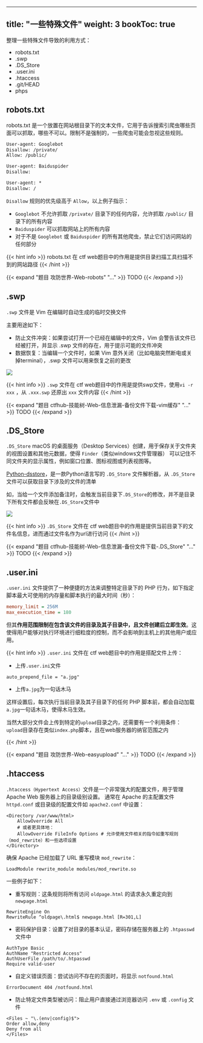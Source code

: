 
---
title: "一些特殊文件" 
weight: 3
bookToc: true
---

整理一些特殊文件导致的利用方式：
- robots.txt
- .swp
- .DS_Store
- .user.ini
- .htaccess
- .git/HEAD
- phps

## robots.txt

robots.txt 是一个放置在网站根目录下的文本文件，它用于告诉搜索引爬虫哪些页面可以抓取，哪些不可以。限制不是强制的，一些爬虫可能会忽视这些规则。
```txt
User-agent: Googlebot
Disallow: /private/
Allow: /public/

User-agent: Baiduspider
Disallow: 

User-agent: *
Disallow: /
```
`Disallow` 规则的优先级高于 `Allow`，以上例子指示：
- `Googlebot` 不允许抓取 `/private/` 目录下的任何内容，允许抓取 `/public/` 目录下的所有内容
-  `Baiduspider` 可以抓取网站上的所有内容
- 对于不是 `Googlebot` 或 `Baiduspider` 的所有其他爬虫，禁止它们访问网站的任何部分

{{< hint info >}}
robots.txt 在 ctf web题目中的作用是提供目录扫描工具扫描不到的网站路径
{{< /hint >}}

{{< expand "题目 攻防世界-Web-robots" "..." >}}
TODO
{{< /expand >}}

## .swp

`.swp` 文件是 Vim 在编辑时自动生成的临时交换文件

主要用途如下：
- 防止文件冲突：如果尝试打开一个已经在编辑中的文件，Vim 会警告该文件已经被打开，并显示 .swp 文件的存在，用于提示可能的文件冲突
- 数据恢复：当编辑一个文件时，如果 Vim 意外关闭（比如电脑突然断电或关掉terminal），.swp 文件可以用来恢复之前的更改

![](/data/image/web-vimswp.jpg)

{{< hint info >}}
`.swp` 文件在 ctf web题目中的作用是提供swp文件，使用`vi -r xxx` ，从 `.xxx.swp` 还原出 `xxx` 文件内容
{{< /hint >}}

{{< expand "题目 ctfhub-技能树-Web-信息泄漏-备份文件下载-vim缓存" "..." >}}
TODO
{{< /expand >}}

## .DS_Store

`.DS_Store` macOS 的桌面服务（Desktop Services）创建，用于保存关于文件夹的视图设置和其他元数据，使得 `Finder`（类似windows文件管理器） 可以记住不同文件夹的显示属性，例如窗口位置、图标视图或列表视图等。

[Python-dsstore](https://github.com/gehaxelt/Python-dsstore)，是一款Python语言写的 `.DS_Store` 文件解析器，从 `.DS_Store` 文件可以获取目录下涉及的文件的清单

如，当给一个文件添加备注时，会触发当前目录下`.DS_Store`的修改，并不是目录下所有文件都会反映在`.DS_Store`文件中

![](/data/image/web-dsstore.jpg)

{{< hint info >}}
`.DS_Store` 文件在 ctf web题目中的作用是提供当前目录下的文件名信息，进而通过文件名作为url进行访问
{{< /hint >}}

{{< expand "题目 ctfhub-技能树-Web-信息泄漏-备份文件下载-.DS_Store" "..." >}}
TODO
{{< /expand >}}

## .user.ini

`.user.ini` 文件提供了一种便捷的方法来调整特定目录下的 PHP 行为，如下指定脚本最大可使用的内存量和脚本执行的最大时间（秒）：
```ini
memory_limit = 256M
max_execution_time = 180
```
但其**作用范围限制在包含该文件的目录及其子目录中，且文件创建后立即生效**。这使得用户能够对执行环境进行细粒度的控制，而不会影响到主机上的其他用户或应用。

{{< hint info >}}
`.user.ini` 文件在 ctf web题目中的作用是搭配文件上传：
- 上传`.user.ini`文件
```
auto_prepend_file = "a.jpg"
```
- 上传`a.jpg`为一句话木马

这样设置后，每次执行当前目录及其子目录下的任何 PHP 脚本前，都会自动加载`a.jpg`一句话木马，使得木马生效。

当然大部分文件会上传到特定的`upload`目录之内，还需要有一个利用条件：`upload`目录存在类似`index.php`脚本，且在web服务器的纳官范围之内

{{< /hint >}}

{{< expand "题目 攻防世界-Web-easyupload" "..." >}}
TODO
{{< /expand >}}

## .htaccess

`.htaccess（Hypertext Access）`文件是一个非常强大的配置文件，用于管理 Apache Web 服务器上的目录级别设置。
通常在 Apache 的主配置文件 `httpd.conf` 或目录级的配置文件如 `apache2.conf` 中设置：
```
<Directory /var/www/html>
    AllowOverride All
    # 或者更具体地：
    AllowOverride FileInfo Options # 允许使用文件相关的指令如重写规则（mod_rewrite）和一些选项设置
</Directory>
```
确保 Apache 已经加载了 URL 重写模块 `mod_rewrite`：
```
LoadModule rewrite_module modules/mod_rewrite.so
```


一些例子如下：
- 重写规则：这条规则将所有访问 `oldpage.html` 的请求永久重定向到 `newpage.html`
```
RewriteEngine On
RewriteRule ^oldpage\.html$ newpage.html [R=301,L]
```
- 密码保护目录：设置了对目录的基本认证，密码存储在服务器上的 `.htpasswd` 文件中
```
AuthType Basic
AuthName "Restricted Access"
AuthUserFile /path/to/.htpasswd
Require valid-user
```
- 自定义错误页面：尝试访问不存在的页面时，将显示 `notfound.html`
```
ErrorDocument 404 /notfound.html
```
- 防止特定文件类型被访问：阻止用户直接通过浏览器访问 `.env` 或 `.config` 文件
```
<Files ~ "\.(env|config)$">
Order allow,deny
Deny from all
</Files>
```